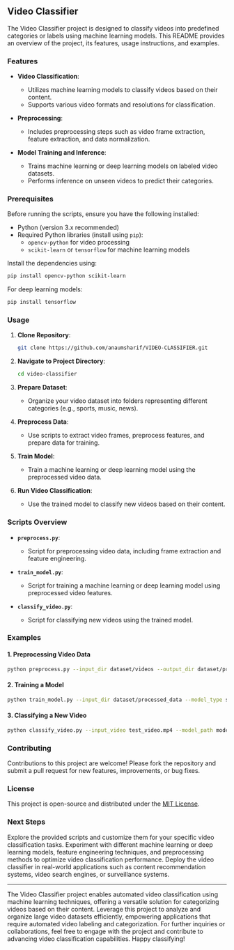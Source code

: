 ## Video Classifier

The Video Classifier project is designed to classify videos into predefined categories or labels using machine learning models. This README provides an overview of the project, its features, usage instructions, and examples.

### Features

- **Video Classification**:
  - Utilizes machine learning models to classify videos based on their content.
  - Supports various video formats and resolutions for classification.

- **Preprocessing**:
  - Includes preprocessing steps such as video frame extraction, feature extraction, and data normalization.

- **Model Training and Inference**:
  - Trains machine learning or deep learning models on labeled video datasets.
  - Performs inference on unseen videos to predict their categories.

### Prerequisites

Before running the scripts, ensure you have the following installed:

- Python (version 3.x recommended)
- Required Python libraries (install using `pip`):
  - `opencv-python` for video processing
  - `scikit-learn` or `tensorflow` for machine learning models

Install the dependencies using:

```bash
pip install opencv-python scikit-learn
```

For deep learning models:

```bash
pip install tensorflow
```

### Usage

1. **Clone Repository**:

   ```bash
   git clone https://github.com/anaumsharif/VIDEO-CLASSIFIER.git
   ```

2. **Navigate to Project Directory**:

   ```bash
   cd video-classifier
   ```

3. **Prepare Dataset**:
   - Organize your video dataset into folders representing different categories (e.g., sports, music, news).

4. **Preprocess Data**:
   - Use scripts to extract video frames, preprocess features, and prepare data for training.

5. **Train Model**:
   - Train a machine learning or deep learning model using the preprocessed video data.

6. **Run Video Classification**:
   - Use the trained model to classify new videos based on their content.

### Scripts Overview

- **`preprocess.py`**:
  - Script for preprocessing video data, including frame extraction and feature engineering.

- **`train_model.py`**:
  - Script for training a machine learning or deep learning model using preprocessed video features.

- **`classify_video.py`**:
  - Script for classifying new videos using the trained model.

### Examples

#### 1. Preprocessing Video Data

```bash
python preprocess.py --input_dir dataset/videos --output_dir dataset/processed_data
```

#### 2. Training a Model

```bash
python train_model.py --input_dir dataset/processed_data --model_type svm --output_model model.pkl
```

#### 3. Classifying a New Video

```bash
python classify_video.py --input_video test_video.mp4 --model_path model.pkl
```

### Contributing

Contributions to this project are welcome! Please fork the repository and submit a pull request for new features, improvements, or bug fixes.

### License

This project is open-source and distributed under the [MIT License](LICENSE).

### Next Steps

Explore the provided scripts and customize them for your specific video classification tasks. Experiment with different machine learning or deep learning models, feature engineering techniques, and preprocessing methods to optimize video classification performance. Deploy the video classifier in real-world applications such as content recommendation systems, video search engines, or surveillance systems.

---

The Video Classifier project enables automated video classification using machine learning techniques, offering a versatile solution for categorizing videos based on their content. Leverage this project to analyze and organize large video datasets efficiently, empowering applications that require automated video labeling and categorization. For further inquiries or collaborations, feel free to engage with the project and contribute to advancing video classification capabilities. Happy classifying!
